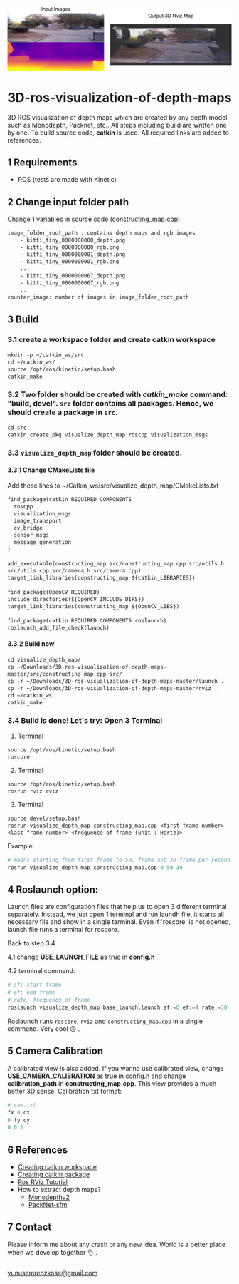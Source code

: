 ![Info](images/info.png)

# 3D-ros-visualization-of-depth-maps
3D ROS visualization of depth maps which are created by any depth model such as Monodepth, Packnet, etc.. All steps including build are written one by one. To build source code, **catkin** is used. All required links are added to references. 

## 1 Requirements
- ROS (tests are made with Kinetic)

## 2 Change input folder path
Change 1 variables in source code (constructing_map.cpp):

```
image_folder_root_path : contains depth maps and rgb images
    - kitti_tiny_0000000000_depth.png
    - kitti_tiny_0000000000_rgb.png
    - kitti_tiny_0000000001_depth.png
    - kitti_tiny_0000000001_rgb.png
    ...
    - kitti_tiny_0000000067_depth.png
    - kitti_tiny_0000000067_rgb.png
    ...
counter_image: number of images in image_folder_root_path
```

## 3 Build
### 3.1 create a workspace folder and create catkin workspace
```
mkdir -p ~/catkin_ws/src
cd ~/catkin_ws/
source /opt/ros/kinetic/setup.bash 
catkin_make
```

### 3.2 Two folder should be created with *catkin_make* command: "build, devel". `src` folder contains all packages. Hence, we should create a package in `src`. 

```
cd src
catkin_create_pkg visualize_depth_map roscpp visualization_msgs
```

### 3.3 `visualize_depth_map` folder should be created. 

#### 3.3.1 Change CMakeLists file
Add these lines to ~/Catkin_ws/src/visualize_depth_map/CMakeLists.txt

```
find_package(catkin REQUIRED COMPONENTS
  roscpp
  visualization_msgs
  image_transport
  cv_bridge
  sensor_msgs
  message_generation
)

add_executable(constructing_map src/constructing_map.cpp src/utils.h src/utils.cpp src/camera.h src/camera.cpp)
target_link_libraries(constructing_map ${catkin_LIBRARIES})

find_package(OpenCV REQUIRED)
include_directories(${OpenCV_INCLUDE_DIRS})
target_link_libraries(constructing_map ${OpenCV_LIBS})

find_package(catkin REQUIRED COMPONENTS roslaunch)
roslaunch_add_file_check(launch)
```

#### 3.3.2 Build now
```
cd visualize_depth_map/
cp ~/Downloads/3D-ros-visualization-of-depth-maps-master/src/constructing_map.cpp src/
cp -r ~/Downloads/3D-ros-visualization-of-depth-maps-master/launch .
cp -r ~/Downloads/3D-ros-visualization-of-depth-maps-master/rviz . 
cd ~/catkin_ws
catkin_make
```

### 3.4 Build is done! Let's try: Open 3 Terminal

1. Terminal
```
source /opt/ros/kinetic/setup.bash 
roscore
```

2. Terminal
```
source /opt/ros/kinetic/setup.bash 
rosrun rviz rviz 
```

3. Terminal
```
source devel/setup.bash
rosrun visualize_depth_map constructing_map.cpp <first frame number> <last frame number> <frequence of frame (unit : Hertz)>
```

Example:
```python
# means starting from first frame to 50. frame and 30 frame per second
rosrun visualize_depth_map constructing_map.cpp 0 50 30 
```

## 4 Roslaunch option:
Launch files are configuration files that help us to open 3 different terminal separately. Instead, we just open 1 terminal and run laundh file, it starts all necessary file and show in a single terminal. Even if 'roscore' is not opened, launch file runs a terminal for roscore. 

Back to step 3.4

4.1 change **USE_LAUNCH_FILE** as true in **config.h**

4.2 terminal command:

```python
# sf: start frame
# ef: end frame
# rate: frequency of frame
roslaunch visualize_depth_map base_launch.launch sf:=0 ef:=4 rate:=30
```

Roslaunch runs `roscore`, `rviz` and `constructing_map.cpp` in a single command. Very cool :astonished: . 

## 5 Camera Calibration
A calibrated view is also added. If you wanna use calibrated view, change **USE_CAMERA_CALIBRATION** as true in config.h and change **calibration_path** in **constructing_map.cpp**. This view provides a much better 3D sense. Calibration txt format:

```python
# cam.txt
fx 0 cx
0 fy cy
0 0 1
```


## 6 References
- [Creating catkin workspace](http://wiki.ros.org/catkin/Tutorials/create_a_workspace)
- [Creating catkin package](http://wiki.ros.org/ROS/Tutorials/catkin/CreatingPackage)
- [Ros RViz Tutorial](http://wiki.ros.org/rviz/Tutorials/Markers%3A_Points_and_Lines)
- How to extract depth maps?
    - [Monodepthv2](https://github.com/nianticlabs/monodepth2)
    - [PackNet-sfm](https://github.com/TRI-ML/packnet-sfm)

## 7 Contact
Please inform me about any crash or any new idea. World is a better place when we develop together :ok_hand: . 
### 
yunusemreozkose@gmail.com
